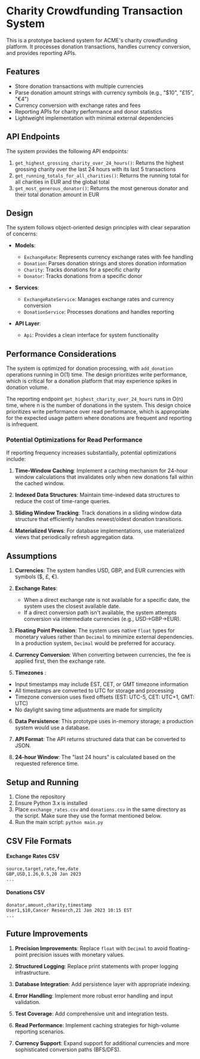 # Charity Crowdfunding Transaction System

This is a prototype backend system for ACME's charity crowdfunding platform. It processes donation transactions, handles currency conversion, and provides reporting APIs.

## Features

- Store donation transactions with multiple currencies
- Parse donation amount strings with currency symbols (e.g., "$10", "£15", "€4")
- Currency conversion with exchange rates and fees
- Reporting APIs for charity performance and donor statistics
- Lightweight implementation with minimal external dependencies

## API Endpoints

The system provides the following API endpoints:

1. `get_highest_grossing_charity_over_24_hours()`: Returns the highest grossing charity over the last 24 hours with its last 5 transactions
2. `get_running_totals_for_all_charities()`: Returns the running total for all charities in EUR and the global total
3. `get_most_generous_donator()`: Returns the most generous donator and their total donation amount in EUR

## Design

The system follows object-oriented design principles with clear separation of concerns:

- **Models**:
  - `ExchangeRate`: Represents currency exchange rates with fee handling
  - `Donation`: Parses donation strings and stores donation information
  - `Charity`: Tracks donations for a specific charity
  - `Donator`: Tracks donations from a specific donor

- **Services**:
  - `ExchangeRateService`: Manages exchange rates and currency conversion
  - `DonationService`: Processes donations and handles reporting

- **API Layer**:
  - `Api`: Provides a clean interface for system functionality

## Performance Considerations

The system is optimized for donation processing, with `add_donation` operations running in O(1) time. The design prioritizes write performance, which is critical for a donation platform that may experience spikes in donation volume.

The reporting endpoint `get_highest_charity_over_24_hours` runs in O(n) time, where n is the number of donations in the system. This design choice prioritizes write performance over read performance, which is appropriate for the expected usage pattern where donations are frequent and reporting is infrequent.

### Potential Optimizations for Read Performance

If reporting frequency increases substantially, potential optimizations include:

1. **Time-Window Caching**: Implement a caching mechanism for 24-hour window calculations that invalidates only when new donations fall within the cached window.

2. **Indexed Data Structures**: Maintain time-indexed data structures to reduce the cost of time-range queries.

3. **Sliding Window Tracking**: Track donations in a sliding window data structure that efficiently handles newest/oldest donation transitions.

4. **Materialized Views**: For database implementations, use materialized views that periodically refresh aggregation data.

## Assumptions

1. **Currencies**: The system handles USD, GBP, and EUR currencies with symbols ($, £, €).

2. **Exchange Rates**: 
   - When a direct exchange rate is not available for a specific date, the system uses the closest available date.
   - If a direct conversion path isn't available, the system attempts conversion via intermediate currencies (e.g., USD→GBP→EUR).

3. **Floating Point Precision**: The system uses native `float` types for monetary values rather than `Decimal` to minimize external dependencies. In a production system, `Decimal` would be preferred for accuracy.

4. **Currency Conversion**: When converting between currencies, the fee is applied first, then the exchange rate.

5. **Timezones** :

- Input timestamps may include EST, CET, or GMT timezone information
- All timestamps are converted to UTC for storage and processing
- Timezone conversion uses fixed offsets (EST: UTC-5, CET: UTC+1, GMT: UTC)
- No daylight saving time adjustments are made for simplicity

6. **Data Persistence**: This prototype uses in-memory storage; a production system would use a database.

7. **API Format**: The API returns structured data that can be converted to JSON.

8. **24-hour Window**: The "last 24 hours" is calculated based on the requested reference time.

## Setup and Running

1. Clone the repository
2. Ensure Python 3.x is installed
3. Place `exchange_rates.csv` and `donations.csv` in the same directory as the script. Make sure they use the format mentioned below.
4. Run the main script: `python main.py`

## CSV File Formats

#### Exchange Rates CSV

```csv
source,target,rate,fee,date
GBP,USD,1.26,0.5,20 Jan 2023
...
```

#### Donations CSV

```csv
donator,amount,charity,timestamp
User1,$10,Cancer Research,21 Jan 2023 10:15 EST
...
```



## Future Improvements

1. **Precision Improvements**: Replace `float` with `Decimal` to avoid floating-point precision issues with monetary values.

2. **Structured Logging**: Replace print statements with proper logging infrastructure.

3. **Database Integration**: Add persistence layer with appropriate indexing.

4. **Error Handling**: Implement more robust error handling and input validation.

5. **Test Coverage**: Add comprehensive unit and integration tests.

6. **Read Performance**: Implement caching strategies for high-volume reporting scenarios.

7. **Currency Support**: Expand support for additional currencies and more sophisticated conversion paths (BFS/DFS).